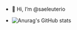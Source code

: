 - 👋 Hi, I’m @saeleuterio

- ![Anurag's GitHub stats](https://github-readme-stats.vercel.app/api?saeleuterio=anuraghazra&show_icons=true&theme=radical)
